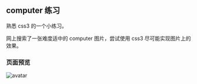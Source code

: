## computer 练习

熟悉 css3 的一个小练习。

网上搜索了一张难度适中的 computer 图片，尝试使用 css3 尽可能实现图片上的效果。

### 页面预览
![avatar](http://ow73fkxqs.bkt.clouddn.com/computer.png)
